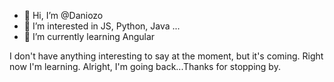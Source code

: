- 👋 Hi, I’m @Daniozo
- 👀 I’m interested in JS, Python, Java ...
- 🌱 I’m currently learning Angular

I don't have anything interesting to say at the moment, but it's coming. Right now I'm learning. Alright, I'm going back...Thanks for stopping by.
